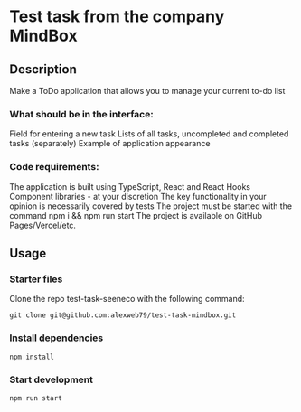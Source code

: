 # Test task from the company MindBox

## Description

Make a ToDo application that allows you to manage your current to-do list

### What should be in the interface:
Field for entering a new task
Lists of all tasks, uncompleted and completed tasks (separately)
Example of application appearance

### Code requirements:
The application is built using TypeScript, React and React Hooks
Component libraries - at your discretion
The key functionality in your opinion is necessarily covered by tests
The project must be started with the command npm i && npm run start
The project is available on GitHub Pages/Vercel/etc.

## Usage

### Starter files

Clone the repo test-task-seeneco with the following command:

```git clone git@github.com:alexweb79/test-task-mindbox.git```

### Install dependencies

```npm install```

### Start development

```npm run start```
